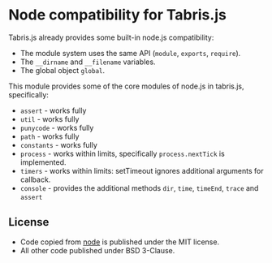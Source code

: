 Node compatibility for Tabris.js
================================

Tabris.js already provides some built-in node.js compatibility:

* The module system uses the same API (`module`, `exports`, `require`).
* The `__dirname` and `__filename` variables.
* The global object `global`.

This module provides some of the core modules of node.js in tabris.js, specifically:
* `assert` - works fully
* `util` - works fully
* `punycode` - works fully
* `path` - works fully
* `constants` - works fully
* `process` - works within limits, specifically `process.nextTick` is implemented.
* `timers` - works within limits: setTimeout ignores additional arguments for callback.
* `console` - provides the additional methods `dir`, `time`, `timeEnd`, `trace` and `assert`

## License

* Code copied from [node](https://github.com/joyent/node) is published under the MIT license.
* All other code published under BSD 3-Clause.
